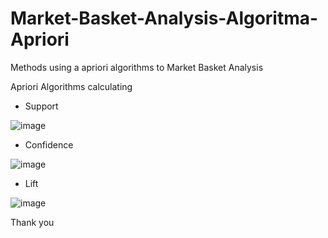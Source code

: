 # Market-Basket-Analysis-Algoritma-Apriori
Methods using a apriori algorithms to Market Basket Analysis

Apriori Algorithms calculating 
- Support

![image](https://user-images.githubusercontent.com/87703066/167156040-09f1a55a-e087-4912-bca2-c844988d3663.png)


- Confidence

![image](https://user-images.githubusercontent.com/87703066/167155813-f105fd8e-46e4-4255-9a74-b01c996a1589.png)


- Lift

![image](https://user-images.githubusercontent.com/87703066/167155880-cc5dc5e6-d866-42eb-b585-364225628126.png)

Thank you 
